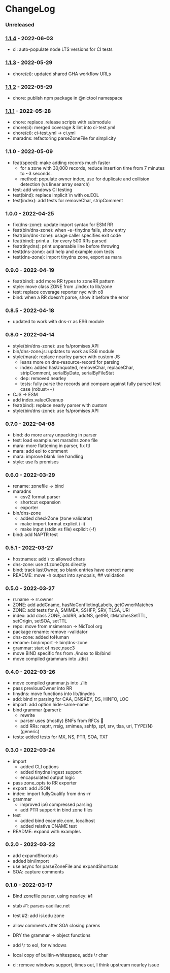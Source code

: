 # ChangeLog

### Unreleased


### [1.1.4] - 2022-06-03

- ci: auto-populate node LTS versions for CI tests


### [1.1.3] - 2022-05-29

- chore(ci): updated shared GHA workflow URLs


### [1.1.2] - 2022-05-29

- chore: publish npm package in @nictool namespace


### [1.1.1] - 2022-05-28

- chore: replace .release scripts with submodule
- chore(ci): merged coverage & lint into ci-test.yml
- chore(ci): ci-test.yml -> ci.yml
- maradns: refactoring parseZoneFile for simplicity


### 1.1.0 - 2022-05-09

- feat(speed): make adding records much faster
    - for a zone with 30,000 records, reduce insertion time from 7 minutes to ~3 seconds.
    - method: populate owner index, use for duplicate and collision detection (vs linear array search)
- test: add windows CI testing
- test(bind): replace implicit \n with os.EOL
- test(index): add tests for removeChar, stripComment


### 1.0.0 - 2022-04-25

- fix(dns-zone): update import syntax for ESM RR
- feat(bin/dns-zone): when -e=tinydns fails, show entry
- feat(bin/dns-zone): usage caller specifies exit code
- feat(bind): print a . for every 500 RRs parsed
- feat(tinydns): print unparsable line before throwing
- test(dns-zone): add help and example.com tests
- test(dns-zone): import tinydns zone, export as mara


### 0.9.0 - 2022-04-19

- feat(bind): add more RR types to zoneRR pattern
- style: move class ZONE from ./index to lib/zone
- test: replace coverage reporter nyc with c8
- bind: when a RR doesn't parse, show it before the error


### 0.8.5 - 2022-04-18

- updated to work with dns-rr as ES6 module


### 0.8.0 - 2022-04-14

- style(bin/dns-zone): use fs/promises API
- bin/dns-zone.js: updates to work as ES6 module
- style(mara): replace nearley parser with custom JS
    - leans more on dns-resource-record for parsing
    - index: added hasUnquoted, removeChar, replaceChar, stripComment, serialByDate, serialByFileStat
    - dep: removed nearley
    - tests: fully parse the records and compare against fully parsed test case (robust++)
- CJS -> ESM
- add index.valueCleanup
- feat(bind): replace nearly parser with custom
- style(bin/dns-zone): use fs/promises API


### 0.7.0 - 2022-04-08

- bind: do more array unpacking in parser
- test: load example.net maradns zone file
- mara: more flattening in parser, fix ttl
- mara: add eol to comment
- mara: improve blank line handling
- style: use fs promises


### 0.6.0 - 2022-03-29

- rename: zonefile -> bind
- maradns
    - csv2 format parser
    - shortcut expansion
    - exporter
- bin/dns-zone
    - added checkZone (zone validator)
    - make import format explicit (-i)
    - make input (stdin vs file) explicit (-f)
- bind: add NAPTR test


### 0.5.1 - 2022-03-27

- hostnames: add \ to allowed chars
- dns-zone: use zf.zoneOpts directly
- bind: track lastOwner, so blank entries have correct name
- README: move -h output into synopsis, ## validation


### 0.5.0 - 2022-03-27

- rr.name -> rr.owner
- ZONE: add addCname, hasNoConflictingLabels, getOwnerMatches
- ZONE: add tests for A, SMIMEA, SSHFP, SRV, TLSA, URI
- index: add class ZONE, addRR, addNS, getRR, itMatchesSetTTL, setOrigin, setSOA, setTTL
- repo: move from msimerson -> NicTool org
- package rename: remove -validator
- dns-zone: added toHuman
- rename: bin/import -> bin/dns-zone
- grammar: start of nsec,nsec3
- move BIND specific fns from ./index to lib/bind
- move compiled grammars into ./dist


### 0.4.0 - 2022-03-26

- move compiled grammar.js into ./lib
- pass previousOwner into RR
- tinydns: move functions into lib/tinydns
- add: bind rr parsing for CAA, DNSKEY, DS, HINFO, LOC 
- import: add option hide-same-name
- bind grammar (parser):
    - rewrite
    - parser uses (mostly) BNFs from RFCs 🎉
    - add RRs: naptr, rrsig, smimea, sshfp, spf, srv, tlsa, uri, TYPE{N} (generic)
- tests: added tests for MX, NS, PTR, SOA, TXT


### 0.3.0 - 2022-03-24

- import
    - added CLI options
    - added tinydns ingest support
    - encapsulated output logic
- pass zone_opts to RR exporter
- export: add JSON
- index: import fullyQualify from dns-rr
- grammar
    - improved ip6 compressed parsing
    - add PTR support in bind zone files
- test
    - added bind example.com, localhost
    - added relative CNAME test
- README: expand with examples


### 0.2.0 - 2022-03-22

- add expandShortcuts
- added bin/import
- use async for parseZoneFile and expandShortcuts
- SOA: capture comments


### 0.1.0 - 2022-03-17

- Bind zonefile parser, using nearley: #1
    
- stab #1: parses cadillac.net
- test #2: add isi.edu zone
- allow comments after SOA closing parens
- DRY the grammar -> object functions
- add \r to eol, for windows
- local copy of builtin-whitespace, adds \r char
- ci: remove windows support, times out, I think upstream nearley issue


[1.1.1]: https://github.com/NicTool/dns-zone/releases/tag/1.1.1
[1.1.2]: https://github.com/NicTool/dns-zone/releases/tag/1.1.2
[1.1.3]: https://github.com/NicTool/dns-zone/releases/tag/1.1.3
[1.1.4]: https://github.com/NicTool/dns-zone/releases/tag/1.1.4
